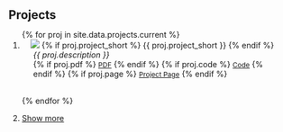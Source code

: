 <!-- adapted from news.md and publications.md -->

<style>
    /* 样式定义 */
    .popup {
        display: none;
        position: fixed;
        left: 50%;
        top: 50%;
        transform: translate(-50%, -50%);
        padding: 20px;
        background-color: white;
        box-shadow: 0 0 10px rgba(0, 0, 0, 0.5);
        z-index: 1000;
    }
    .popup .close {
        display: block;
        text-align: right;
        cursor: pointer;
    }
    #overlay {
        display: none;
        position: fixed;
        top: 0;
        left: 0;
        width: 100%;
        height: 100%;
        background-color: rgba(0, 0, 0, 0.5);
        z-index: 999;
    }
</style>
<h1 id="projects"></h1>

<h2 style="margin: 60px 0px 10px;">Projects</h2>

<div class="projects">
<ol class="bibliography">
<!-- current projects -->
{% for proj in site.data.projects.current %}
<li>
<div class="pub-row">
  <div class="col-sm-3 abbr" style="position: relative;padding-right: 15px;padding-left: 15px;">
    <img src="{{ proj.image }}" class="teaser img-fluid z-depth-1" style="width=100;height=40%">
            {% if proj.project_short %} 
            <abbr class="badge">{{ proj.project_short }}</abbr>
            {% endif %}
  </div>
  <div class="col-sm-9" style="position: relative;padding-right: 15px;padding-left: 20px;">      
      <div class="proj_description"><em>{{ proj.description }}</em> </div>
    <div class="links">
      {% if proj.pdf %} 
      <a href="{{ proj.pdf }}" class="btn btn-sm z-depth-0" role="button" target="_blank" style="font-size:12px;">PDF</a>
      {% endif %}
      {% if proj.code %} 
      <a href="{{ proj.code }}" class="btn btn-sm z-depth-0" role="button" target="_blank" style="font-size:12px;">Code</a>
      {% endif %}
      {% if proj.page %} 
      <a href="{{ proj.page }}" class="btn btn-sm z-depth-0" role="button" target="_blank" style="font-size:12px;">Project Page</a>
      {% endif %}
    </div>
  </div>
</div>
</li>

<br>

{% endfor %}



<!-- old projects -->
<li> <a href="javascript:toggle_vis('newsmore')">Show more</a> </li>
<div id="newsmore" style="display:none">

{% for proj in site.data.projects.old %}
<li>
<div class="pub-row">
  <div class="col-sm-3 abbr" style="position: relative;padding-right: 15px;padding-left: 15px;">
    <img src="{{ proj.image }}" class="teaser img-fluid z-depth-1" style="width=100;height=40%">
            {% if proj.project_short %} 
            <abbr class="badge">{{ proj.project_short }}</abbr>
            {% endif %}
  </div>
  <div class="col-sm-9" style="position: relative;padding-right: 15px;padding-left: 20px;">      
      <div class="proj_description"><em>{{ proj.description }}</em> </div>
    <div class="links">
      {% if proj.pdf %} 
      <a href="{{ proj.pdf }}" class="btn btn-sm z-depth-0" role="button" target="_blank" style="font-size:12px;">PDF</a>
      {% endif %}
      {% if proj.code %} 
      <a href="{{ proj.code }}" class="btn btn-sm z-depth-0" role="button" target="_blank" style="font-size:12px;">Code</a>
      {% endif %}
      {% if proj.page %} 
      <a href="{{ proj.page }}" class="btn btn-sm z-depth-0" role="button" target="_blank" style="font-size:12px;">Project Page</a>
      {% endif %}
    </div>
  </div>
</div>
</li>

<br>

{% endfor %}

</div>

</ol>
</div>
